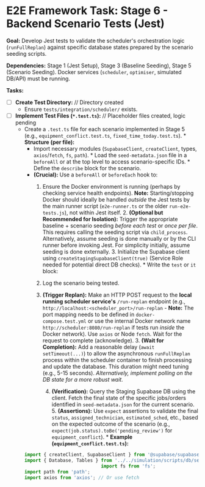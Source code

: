 # E2E Framework Task: Stage 6 - Backend Scenario Tests (Jest)

**Goal:** Develop Jest tests to validate the scheduler's orchestration logic (`runFullReplan`) against specific database states prepared by the scenario seeding scripts.
                            
**Dependencies:** Stage 1 (Jest Setup), Stage 3 (Baseline Seeding), Stage 5 (Scenario Seeding). Docker services (`scheduler`, `optimiser`, simulated DB/API) must be running.
                            
**Tasks:**

-   [ ] **Create Test Directory:** // Directory created
    -   Ensure `tests/integration/scheduler/` exists.
-   [ ] **Implement Test Files (`*.test.ts`):** // Placeholder files created, logic pending
    -   Create a `.test.ts` file for each scenario implemented in Stage 5 (e.g., `equipment_conflict.test.ts`, `fixed_time_today.test.ts`).
                                *   **Structure (per file):**
        *   Import necessary modules (`SupabaseClient`, `createClient`, types, `axios`/`fetch`, `fs`, `path`).
                                    *   Load the `seed-metadata.json` file in a `beforeAll` or at the top level to access scenario-specific IDs.
                                    *   Define the `describe` block for the scenario.
        *   **(Crucial):** Use a `beforeAll` or `beforeEach` hook to:
            1.  Ensure the Docker environment is running (perhaps by checking service health endpoints). **Note:** Starting/stopping Docker should ideally be handled *outside* the Jest tests by the main runner script (`e2e-runner.ts` or the older `run-e2e-tests.js`), not within Jest itself.                                             2.  **(Optional but Recommended for Isolation):** Trigger the appropriate baseline + scenario seeding *before each test* or *once per file*. This requires calling the seeding script via `child_process`. Alternatively, assume seeding is done manually or by the CLI runner before invoking Jest. For simplicity initially, assume seeding is done externally.
                3.  Initialize the Supabase client using `createStagingSupabaseClient(true)` (Service Role needed for potential direct DB checks).
                                    *   Write the `test` or `it` block:
            1.  Log the scenario being tested.
            2.  **(Trigger Replan):** Make an HTTP POST request to the **local running scheduler service's** `/run-replan` endpoint (e.g., `http://localhost:<scheduler_port>/run-replan` - **Note:** The port mapping needs to be defined in `docker-compose.test.yml` or use the internal Docker network name `http://scheduler:8080/run-replan` if tests run *inside* the Docker network). Use `axios` or Node `fetch`. Wait for the request to complete (acknowledge).
                                            3.  **(Wait for Completion):** Add a reasonable delay (`await setTimeout(...)`) to allow the asynchronous `runFullReplan` process within the scheduler container to finish processing and update the database. This duration might need tuning (e.g., 5-15 seconds). *Alternatively, implement polling on the DB state for a more robust wait.*

                4.  **(Verification):** Query the Staging Supabase DB using the client. Fetch the final state of the specific jobs/orders identified in `seed-metadata.json` for the current scenario.                                  5.  **(Assertions):** Use `expect` assertions to validate the final `status`, `assigned_technician`, `estimated_sched`, etc., based on the expected outcome of the scenario (e.g., `expect(job.status).toBe('pending_review')` for `equipment_conflict`).
                                                            *   **Example (`equipment_conflict.test.ts`):**
        ```typescript
        import { createClient, SupabaseClient } from '@supabase/supabase-js';
        import { Database, Tables } from '../../simulation/scripts/db/seed/staged.database.types'; // Adjust path
                                    import fs from 'fs';
        import path from 'path';
        import axios from 'axios'; // Or use fetch


``` 